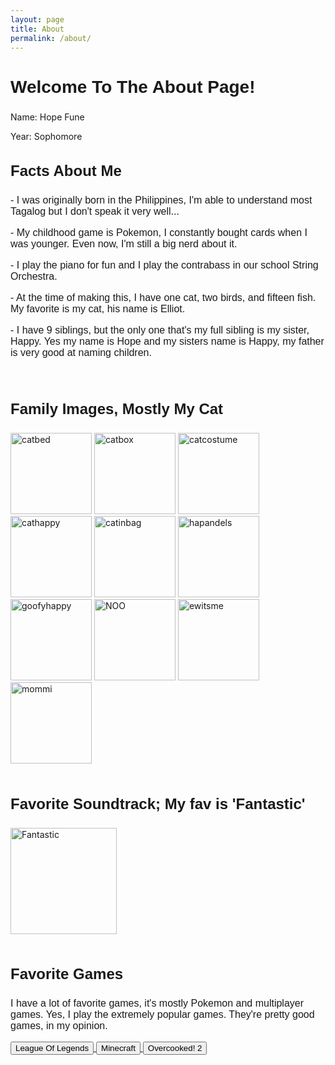 ```yaml
---
layout: page
title: About
permalink: /about/
---
```


<h2 style="font-family: Fredoka, sans-serif; font-size: 28px;">Welcome To The About Page!</h2>

Name: Hope Fune 

Year: Sophomore 

<h3 style="font-family: Lexend Exa, sans-serif; font-size: 24px;">Facts About Me</h3>
<p style="font-family: Sour Gummy, sans-serif; font-size: 16px; font-weight: normal;">- I was originally born in the Philippines, I'm able to understand most Tagalog but I don't speak it very well...</p>
<p style="font-family: Sour Gummy, sans-serif; font-size: 16px; font-weight: normal;">- My childhood game is Pokemon, I constantly bought cards when I was younger. Even now, I'm still a big nerd about it.</p>
<p style="font-family: Sour Gummy, sans-serif; font-size: 16px; font-weight: normal;">- I play the piano for fun and I play the contrabass in our school String Orchestra.</p>
<p style="font-family: Sour Gummy, sans-serif; font-size: 16px; font-weight: normal;">- At the time of making this, I have one cat, two birds, and fifteen fish. My favorite is my cat, his name is Elliot.</p>
<p style="font-family: Sour Gummy, sans-serif; font-size: 16px; font-weight: normal;">- I have 9 siblings, but the only one that's my full sibling is my sister, Happy. Yes my name is Hope and my sisters name is Happy, my father is very good at naming children.</p>

<br>

<h3 style="font-family: Lexend Exa, sans-serif; font-size: 24px;">Family Images, Mostly My Cat</h3>
<div class="image-gallery">
  <img src="https://i.imgur.com/tds787u.jpeg" alt="catbed" width="130">
  <img src="https://i.imgur.com/2cL5wU4.jpeg" alt="catbox" width="130">
  <img src="https://i.imgur.com/J5NvG88.jpeg" alt="catcostume" width="130"> 
  <img src="https://i.imgur.com/gwmgmg9.jpeg" alt="cathappy" width="130">
  <img src="https://i.imgur.com/w6d8jOa.jpeg" alt="catinbag" width="130">
  <img src="https://i.imgur.com/F71UPDC.jpeg" alt="hapandels" width="130">
  <img src="https://i.imgur.com/kHLvmh2.jpeg" alt="goofyhappy" width="130">
  <img src="https://i.imgur.com/XurdrSp.jpeg" alt="NOO" width="130">
  <img src="https://i.imgur.com/aVOIKVf.jpeg" alt="ewitsme" width="130">
  <img src="https://i.imgur.com/sC3apSj.jpeg" alt="mommi" width="130">
</div>

<br>

<h3 style="font-family: Lexend Exa, sans-serif; font-size: 24px;">Favorite Soundtrack; My fav is 'Fantastic'</h3>

<div style="display: flex; flex-wrap: wrap; gap: 10px;">
    <a href="https://open.spotify.com/playlist/37i9dQZF1DX3KVUsNUmJc2?si=960fddc843de4ac4">
        <img src="https://i.scdn.co/image/ab67616d0000b2738d2e9d799b426e4b55e2ba97" alt="Fantastic" width="170">
    </a>
</div>

<br>

<h3 style="font-family: Lexend Exa, sans-serif; font-size: 24px;">Favorite Games</h3>

<p style="font-family: Sour Gummy, sans-serif; font-size: 16px; font-weight: normal;">I have a lot of favorite games, it's mostly Pokemon and multiplayer games. Yes, I play the extremely popular games. They're pretty good games, in my opinion.</p>

<div class="button">
  <a href="https://www.youtube.com/watch?v=BGtROJeMPeE" class="button-link">
    <button>League Of Legends</button>
  </a>
  <a href="https://www.youtube.com/watch?v=MmB9b5njVbA" class="button-link">
    <button>Minecraft</button>
  </a>
  <a href="https://youtu.be/lcVISRmANIo?si=i3nOnDL6utHy7bR7" class="button-link">
    <button>Overcooked! 2</button>
  </a>
</div>